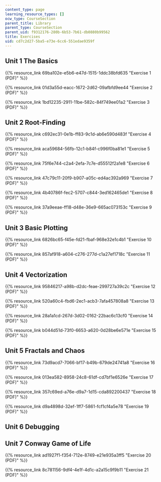 ```yaml
---
content_type: page
learning_resource_types: []
ocw_type: CourseSection
parent_title: Library
parent_type: CourseSection
parent_uid: f9312176-280b-6b53-7b61-db0880b99562
title: Exercises
uid: cd7c2d27-5ba5-e73e-6cc6-551edae9359f
---
```


Unit 1 The Basics
-----------------

{{% resource_link 69ba102e-e5b6-e47d-1515-1ddc38bfd635 "Exercise 1 (PDF)" %}}

{{% resource_link 01d3a55d-eacc-1672-2d62-09afbfd9ee44 "Exercise 2 (PDF)" %}}

{{% resource_link 1bd12235-2911-11be-582c-84f749ee01a2 "Exercise 3 (PDF)" %}}

Unit 2 Root-Finding
-------------------

{{% resource_link c692ec31-0e1b-ff83-9c1d-ab6e590d483f "Exercise 4 (PDF)" %}}

{{% resource_link aca59684-56fb-12c1-b84f-c996f0ba81e1 "Exercise 5 (PDF)" %}}

{{% resource_link 75f6e744-c2a4-2efa-7c7e-d55512f2a1e8 "Exercise 6 (PDF)" %}}

{{% resource_link 47c79c11-20f9-b907-a05c-ed4ac392a969 "Exercise 7 (PDF)" %}}

{{% resource_link 4b40786f-fec2-5707-c844-3ed162465de1 "Exercise 8 (PDF)" %}}

{{% resource_link 37a9eeae-ff18-d48e-36e9-665ac073153c "Exercise 9 (PDF)" %}}

Unit 3 Basic Plotting
---------------------

{{% resource_link 6826bc65-f45e-fd21-fbaf-968e32e1c4b1 "Exercise 10 (PDF)" %}}

{{% resource_link 857af918-a604-c276-277d-c1a27ef1718c "Exercise 11 (PDF)" %}}

Unit 4 Vectorization
--------------------

{{% resource_link 95846217-a98b-d2dc-feae-299727a39c2c "Exercise 12 (PDF)" %}}

{{% resource_link 520a60c4-fbd6-2ec1-acb3-7afa457808a8 "Exercise 13 (PDF)" %}}

{{% resource_link 28a1a1cd-267d-3d02-0162-22bac6c13cf0 "Exercise 14 (PDF)" %}}

{{% resource_link b044d51d-73f0-6653-a620-0d28be6e571e "Exercise 15 (PDF)" %}}

Unit 5 Fractals and Chaos
-------------------------

{{% resource_link 73d9acd7-7066-bf17-b49b-679de24741a8 "Exercise 16 (PDF)" %}}

{{% resource_link 013ea582-8958-24c8-61df-cd7bf1e6526e "Exercise 17 (PDF)" %}}

{{% resource_link 357c69ed-a76e-d9a7-1d15-cda892200437 "Exercise 18 (PDF)" %}}

{{% resource_link d9a4898d-32ef-1ff7-5861-fcf1cf4a5e78 "Exercise 19 (PDF)" %}}

Unit 6 Debugging
----------------

Unit 7 Conway Game of Life
--------------------------

{{% resource_link ad1927f1-f354-712e-8749-e21e935a3ff5 "Exercise 20 (PDF)" %}}

{{% resource_link 8c781156-9df4-4e1f-4d1c-a2a15c9f9b11 "Exercise 21 (PDF)" %}}